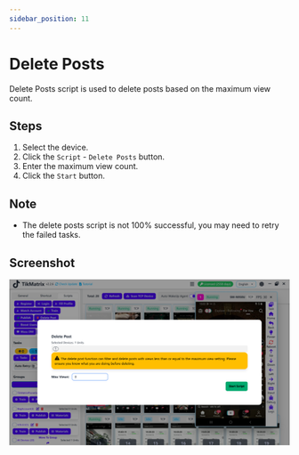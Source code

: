 ```yaml
---
sidebar_position: 11
---
```


# Delete Posts

Delete Posts script is used to delete posts based on the maximum view count.

## Steps

1. Select the device.
2. Click the `Script` - `Delete Posts` button.
3. Enter the maximum view count.
4. Click the `Start` button.

## Note

* The delete posts script is not 100% successful, you may need to retry the failed tasks.

## Screenshot

![Delete Posts](../img/delete-post.png)
